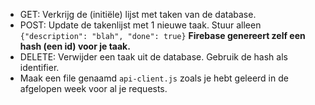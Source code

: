 - GET: Verkrijg de (initiële) lijst met taken van de database.
- POST: Update de takenlijst met 1 nieuwe taak. 
Stuur alleen `{"description": "blah", "done": true}`
**Firebase genereert zelf een hash (een id) voor je taak.**
- DELETE: Verwijder een taak uit de database. Gebruik de hash als identifier.
- Maak een file genaamd `api-client.js` zoals je hebt geleerd in de afgelopen week voor al je requests.